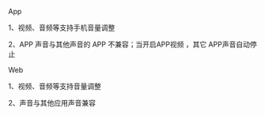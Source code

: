 App

1、视频、音频等支持手机音量调整

2、APP 声音与其他声音的 APP 不兼容；当开启APP视频 ，其它 APP声音自动停止



Web

1、视频、音频等支持音量调整

2、声音与其他应用声音兼容

